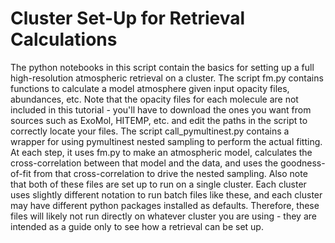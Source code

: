 # Cluster Set-Up for Retrieval Calculations
The python notebooks in this script contain the basics for setting up a full high-resolution atmospheric retrieval on a cluster. The script fm.py contains functions to calculate a model atmosphere given input opacity files, abundances, etc.
Note that the opacity files for each molecule are not included in this tutorial - you'll have to download the ones you want from sources such as ExoMol, HITEMP, etc. and edit the paths in the script to correctly locate your files.
The script call_pymultinest.py contains a wrapper for using pymultinest nested sampling to perform the actual fitting. At each step, it uses fm.py to make an atmospheric model, calculates the cross-correlation between that model and the data, and uses the goodness-of-fit from that cross-correlation to drive the nested sampling.
Also note that both of these files are set up to run on a single cluster. Each cluster uses slightly different notation to run batch files like these, and each cluster may have different python packages installed as defaults. Therefore, these files will likely not run directly on whatever cluster you are using - they are intended as a guide only to see how a retrieval can be set up.
